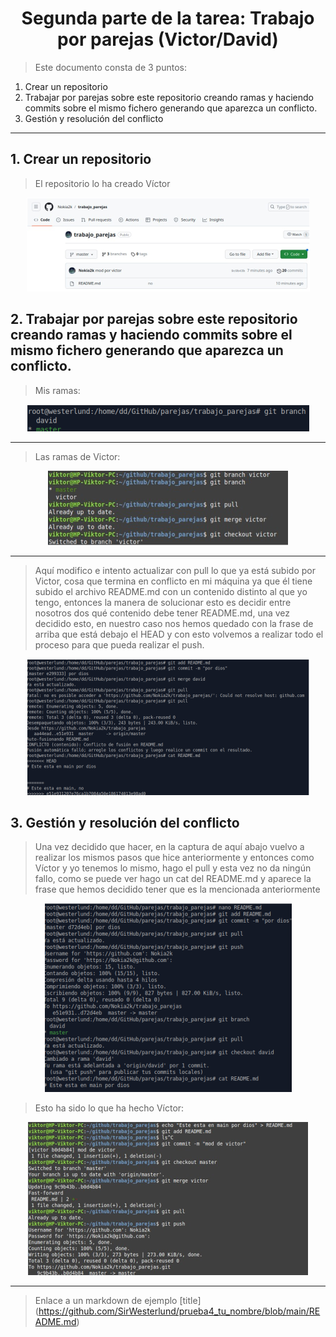 # <center>Segunda parte de la tarea: Trabajo por parejas (Victor/David)</center>

> Este documento consta de 3 puntos:

1. Crear un repositorio
2. Trabajar por parejas sobre este repositorio creando ramas y haciendo commits sobre el mismo fichero generando que aparezca un conflicto.
3. Gestión y resolución del conflicto

---

## 1. Crear un repositorio

> El repositorio lo ha creado Víctor

<div style="text-align:center;">
  <img src="./cap1.png" alt="Descripción de la imagen">
</div>


## 2. Trabajar por parejas sobre este repositorio creando ramas y haciendo commits sobre el mismo fichero generando que aparezca un conflicto.

> Mis ramas:


<div style="text-align:center;">
  <img src="./cap2.png" alt="Descripción de la imagen">
</div>

---
> Las ramas de Victor:


<div style="text-align:center;">
  <img src="./cap3.png" alt="Descripción de la imagen">
</div>

---
> Aquí modifico e intento actualizar con pull lo que ya está subido por Victor, cosa que termina en conflicto
en mi máquina ya que él tiene subido el archivo README.md con un contenido distinto al que yo tengo,
entonces la manera de solucionar esto es decidir entre nosotros dos qué contenido debe tener README.md,
una vez decidido esto, en nuestro caso nos hemos quedado con la frase de arriba que está debajo el HEAD y
con esto volvemos a realizar todo el proceso para que pueda realizar el push.

<div style="text-align:center;">
  <img src="./cap4.png" alt="Descripción de la imagen">
</div>


## 3. Gestión y resolución del conflicto

> Una vez decidido que hacer, en la captura de aquí abajo vuelvo a realizar los mismos pasos que hice anteriormente
y entonces como Víctor y yo tenemos lo mismo, hago el pull y esta vez no da ningún fallo, como se puede ver
hago un cat del README.md y aparece la frase que hemos decidido tener que es la mencionada anteriormente

<div style="text-align:center;">
  <img src="./cap5.png" alt="Descripción de la imagen">
</div>

> Esto ha sido lo que ha hecho Víctor:


<div style="text-align:center;">
  <img src="./cap6.png" alt="Descripción de la imagen">
</div>

---

> Enlace a un markdown de ejemplo [title] (https://github.com/SirWesterlund/prueba4_tu_nombre/blob/main/README.md)
